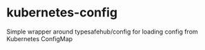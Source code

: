 # kubernetes-config
Simple wrapper around typesafehub/config for loading config from Kubernetes ConfigMap

